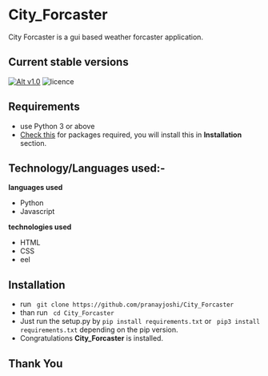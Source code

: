 # City_Forcaster
City Forcaster is a gui based weather forcaster application.

## Current stable versions
[![Alt v1.0](https://img.shields.io/badge/release--1.0-ok-green.svg)](https://github.com/pranayjoshi/City_Forcaster/releases/tag/1.0)  ![licence](https://img.shields.io/github/license/mashape/apistatus.svg)

## Requirements
* use Python 3 or above
* [Check this](https://github.com/pranayjoshi/City_Forcaster/blob/master/requirements.txt) for packages required, you will install this in **Installation** section.

## Technology/Languages used:-

**languages used**

* Python
* Javascript

**technologies used**

* HTML
* CSS
* eel

## Installation
* run ``` git clone https://github.com/pranayjoshi/City_Forcaster```
* than run ``` cd City_Forcaster```
* Just run the setup.py by ``` pip install requirements.txt ``` or ``` pip3 install requirements.txt``` depending on the pip version.
* Congratulations **City_Forcaster** is installed.

## Thank You
